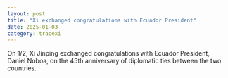 ```yaml
---
layout: post
title: "Xi exchanged congratulations with Ecuador President"
date: 2025-01-03
category: tracexi
---
```


On 1/2, Xi Jinping exchanged congratulations with Ecuador President, Daniel Noboa, on the 45th anniversary of diplomatic ties between the two countries.
